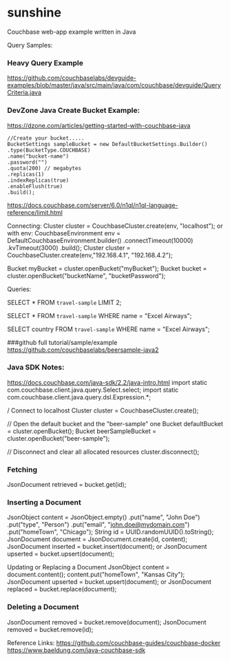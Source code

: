 # sunshine
Couchbase web-app example written in Java

Query Samples:  

### Heavy Query Example
https://github.com/couchbaselabs/devguide-examples/blob/master/java/src/main/java/com/couchbase/devguide/QueryCriteria.java


### DevZone Java Create Bucket Example: 
https://dzone.com/articles/getting-started-with-couchbase-java
```
//Create your bucket.....
BucketSettings sampleBucket = new DefaultBucketSettings.Builder()
.type(BucketType.COUCHBASE)
.name("bucket-name")
.password("")
.quota(200) // megabytes
.replicas(1)
.indexReplicas(true)
.enableFlush(true)
.build();
```

https://docs.couchbase.com/server/6.0/n1ql/n1ql-language-reference/limit.html  
 
Connecting: 
Cluster cluster = CouchbaseCluster.create(env, "localhost");
or 
with env:
CouchbaseEnvironment env = DefaultCouchbaseEnvironment.builder()
  .connectTimeout(10000)
  .kvTimeout(3000)
  .build();
Cluster cluster = CouchbaseCluster.create(env,"192.168.4.1", "192.168.4.2");


Bucket myBucket = cluster.openBucket("myBucket");
Bucket bucket = cluster.openBucket("bucketName", "bucketPassword");
 

Queries: 

SELECT * FROM `travel-sample` LIMIT 2;  

SELECT * FROM `travel-sample` WHERE name = "Excel Airways"; 

SELECT country FROM `travel-sample` WHERE name = "Excel Airways";   

###github full tutorial/sample/example
https://github.com/couchbaselabs/beersample-java2

### Java SDK Notes:
https://docs.couchbase.com/java-sdk/2.2/java-intro.html
import static com.couchbase.client.java.query.Select.select;
import static com.couchbase.client.java.query.dsl.Expression.*;

/ Connect to localhost
Cluster cluster = CouchbaseCluster.create();

// Open the default bucket and the "beer-sample" one
Bucket defaultBucket = cluster.openBucket();
Bucket beerSampleBucket = cluster.openBucket("beer-sample");

// Disconnect and clear all allocated resources
cluster.disconnect();





### Fetching
JsonDocument retrieved = bucket.get(id);

### Inserting a Document
JsonObject content = JsonObject.empty()
  .put("name", "John Doe")
  .put("type", "Person")
  .put("email", "john.doe@mydomain.com")
  .put("homeTown", "Chicago");
String id = UUID.randomUUID().toString();
JsonDocument document = JsonDocument.create(id, content);
JsonDocument inserted = bucket.insert(document);
or 
JsonDocument upserted = bucket.upsert(document);

Updating or Replacing a Document
JsonObject content = document.content();
content.put("homeTown", "Kansas City");
JsonDocument upserted = bucket.upsert(document);
or
JsonDocument replaced = bucket.replace(document);

### Deleting a Document
JsonDocument removed = bucket.remove(document);
JsonDocument removed = bucket.remove(id);


Reference Links:
https://github.com/couchbase-guides/couchbase-docker
https://www.baeldung.com/java-couchbase-sdk





